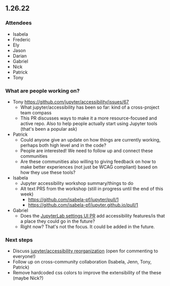 ## 1.26.22

### Attendees
- Isabela
- Frederic
- Ely
- Jason
- Darian
- Gabriel
- Nick
- Patrick
- Tony

### What are people working on?

- Tony https://github.com/jupyter/accessibility/issues/67
    - What jupyter/accessibility has been so far: kind of a cross-project team compass
    - This PR discusses ways to make it a more resource-focused and active repo. Also to help people actually start using Jupyter tools (that's been a popular ask)
- Patrick
    - Could anyone give an update on how things are currently working, perhaps both high level and in the code?
    - People are interested! We need to follow up and connect these communities
    - Are these communities also willing to giving feedback on how to make better experiences (not just be WCAG compliant) based on how they use these tools?
- Isabela
    - Jupyter accessibility workshop summary/things to do
    - Alt text PRS from the workshop (still in progress until the end of this week)
        - https://github.com/isabela-pf/jupyter/pull/1
        - https://github.com/isabela-pf/jupyter.github.io/pull/1
- Gabriel
    - Does the [JupyterLab settings UI PR](https://github.com/jupyterlab/jupyterlab/pull/11079) add accessibility features/is that a place they could go in the future?
    - Right now? That's not the focus. It could be added in the future.

### Next steps
- Discuss [jupyter/accessibility reorganization](https://github.com/jupyter/accessibility/issues/67) (open for commenting to everyone!)
- Follow up on cross-community collaboration (Isabela, Jenn, Tony, Patrick)
- Remove hardcoded css colors to improve the extensibility of the these (maybe Nick?)